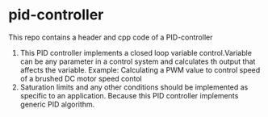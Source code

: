 # pid-controller
This repo contains a header and cpp code of a PID-controller

1. This PID controller implements a closed loop variable control.Variable can be any 
   parameter in a control system and calculates th output that affects the variable.
   Example: Calculating a PWM value to control speed of a brushed DC motor speed contol
2. Saturation limits and any other conditions should be implemented as specific to an
   application. Because this PID controller implements generic PID algorithm.

